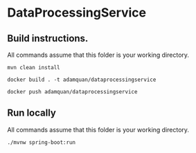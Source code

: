# DataProcessingService

## Build instructions. 
All commands assume that this folder is your working directory.

```
mvn clean install

docker build . -t adamquan/dataprocessingservice

docker push adamquan/dataprocessingservice
```

## Run locally
All commands assume that this folder is your working directory.
```
./mvnw spring-boot:run
```
